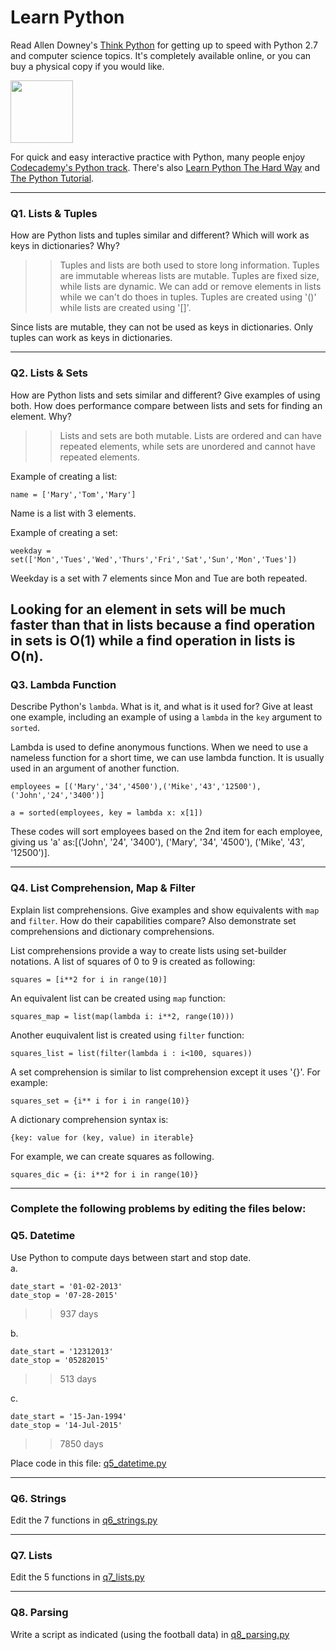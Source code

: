 # Learn Python

Read Allen Downey's [Think Python](http://www.greenteapress.com/thinkpython/) for getting up to speed with Python 2.7 and computer science topics. It's completely available online, or you can buy a physical copy if you would like.

<a href="http://www.greenteapress.com/thinkpython/"><img src="img/think_python.png" style="width: 100px;" target="_blank"></a>

For quick and easy interactive practice with Python, many people enjoy [Codecademy's Python track](http://www.codecademy.com/en/tracks/python). There's also [Learn Python The Hard Way](http://learnpythonthehardway.org/book/) and [The Python Tutorial](https://docs.python.org/2/tutorial/).

---

### Q1. Lists &amp; Tuples

How are Python lists and tuples similar and different? Which will work as keys in dictionaries? Why?

>> Tuples and lists are both used to store long information. Tuples are immutable whereas lists are mutable.  Tuples are fixed size, while lists are dynamic. We can add or remove elements in lists while we can't do thoes in tuples. Tuples are created using '()' while lists are created using '[]'.

Since lists are mutable, they can not be used as keys in dictionaries. Only tuples can work as keys in dictionaries. 

---

### Q2. Lists &amp; Sets

How are Python lists and sets similar and different? Give examples of using both. How does performance compare between lists and sets for finding an element. Why?

>> Lists and sets are both mutable. Lists are ordered and can have repeated elements, while sets are unordered and cannot have repeated elements.

Example of creating a list:

`name = ['Mary','Tom','Mary']`

Name is a list with 3 elements.

Example of creating a set:

`weekday = set(['Mon','Tues','Wed','Thurs','Fri','Sat','Sun','Mon','Tues'])`

Weekday is a set with 7 elements since Mon and Tue are both repeated.

Looking for an element in sets will be much faster than that in lists because a find operation in sets is O(1) while a find operation in lists is O(n).
---

### Q3. Lambda Function

Describe Python's `lambda`. What is it, and what is it used for? Give at least one example, including an example of using a `lambda` in the `key` argument to `sorted`.

>> 

Lambda is used to define anonymous functions. When we need to use a nameless function for a short time, we can use lambda function. It is usually used in an argument of another function.


`employees = [('Mary','34','4500'),('Mike','43','12500'),('John','24','3400')]`

`a = sorted(employees, key = lambda x: x[1])`


These codes will sort employees based on the 2nd item for each employee, giving us 'a' as:[('John', '24', '3400'), ('Mary', '34', '4500'), ('Mike', '43', '12500')].

---

### Q4. List Comprehension, Map &amp; Filter

Explain list comprehensions. Give examples and show equivalents with `map` and `filter`. How do their capabilities compare? Also demonstrate set comprehensions and dictionary comprehensions.

>> 

List comprehensions provide a way to create lists using set-builder notations. A list of squares of 0 to 9 is created as following:

`squares = [i**2 for i in range(10)]`

An equivalent list can be created using `map` function:

`squares_map = list(map(lambda i: i**2, range(10)))`

Another euquivalent list is created using `filter` function:

`squares_list = list(filter(lambda i : i<100, squares))`

A set comprehension is similar to list comprehension except it uses '{}'.
For example:

`squares_set = {i** i for i in range(10)}`

A dictionary comprehension syntax is:

`{key: value for (key, value) in iterable}`

For example, we can create squares as following.

`squares_dic = {i: i**2 for i in range(10)}`

---

### Complete the following problems by editing the files below:

### Q5. Datetime
Use Python to compute days between start and stop date.   
a.  

```
date_start = '01-02-2013'    
date_stop = '07-28-2015'
```

>> 937 days

b.  
```
date_start = '12312013'  
date_stop = '05282015'  
```

>> 513 days

c.  
```
date_start = '15-Jan-1994'      
date_stop = '14-Jul-2015'  
```

>> 7850 days

Place code in this file: [q5_datetime.py](python/q5_datetime.py)

---

### Q6. Strings
Edit the 7 functions in [q6_strings.py](python/q6_strings.py)

---

### Q7. Lists
Edit the 5 functions in [q7_lists.py](python/q7_lists.py)

---

### Q8. Parsing
Write a script as indicated (using the football data) in [q8_parsing.py](python/q8_parsing.py)





